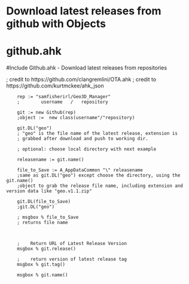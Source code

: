 # Download latest releases from github with Objects

<h1 class="code-line" data-line-start=0 data-line-end=1 ><a id="githubahk_0"></a>github.ahk</h1>
<p class="has-line-data" data-line-start="1" data-line-end="2">
#Include Github.ahk - Download latest releases from repositories</p>
       ; credit to https://github.com/clangremlini/OTA.ahk 
        ; credit to https://github.com/kurtmckee/ahk_json

        rep := "samfisherirl/Geo3D_Manager"
        ;        username   /   repository

        git := new Github(rep)
        ;object :=  new class(username"/"repository)

        git.DL("geo")
        ; "geo" is the file name of the latest release, extension is  
        ; grabbed after download and push to working dir.

        ; optional: choose local directory with next example

        releasename := git.name()   

        file_to_Save := A_AppDataCommon "\" releasename
        ;same as git.DL("geo") except choose the directory, using the git.name() 
        ;object to grab the release file name, including extension and version data like "geo.v1.1.zip"  

        git.DL(file_to_Save)
        ;git.DL("geo") 

        ; msgbox % file_to_Save
        ; returns file name



        ;    Return URL of Latest Release Version
        msgbox % git.release()
        
        ;    return version of latest release tag
        msgbox % git.tag()

        msgbox % git.name()
